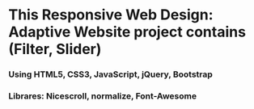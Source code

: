 # This Responsive Web Design: Adaptive Website project contains (Filter, Slider)

### Using HTML5, CSS3, JavaScript, jQuery, Bootstrap
### Librares: Nicescroll, normalize, Font-Awesome
